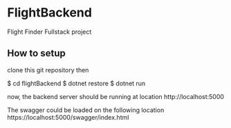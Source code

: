 # FlightBackend
Flight Finder Fullstack project

## How to setup 
  clone this git repository
  then
  
  $ cd flightBackend 
  $ dotnet restore
  $ dotnet run
  
  now, the backend server should be running at location 
  http://localhost:5000
  
  The swagger could be loaded on the following location 
  https://localhost:5000/swagger/index.html
